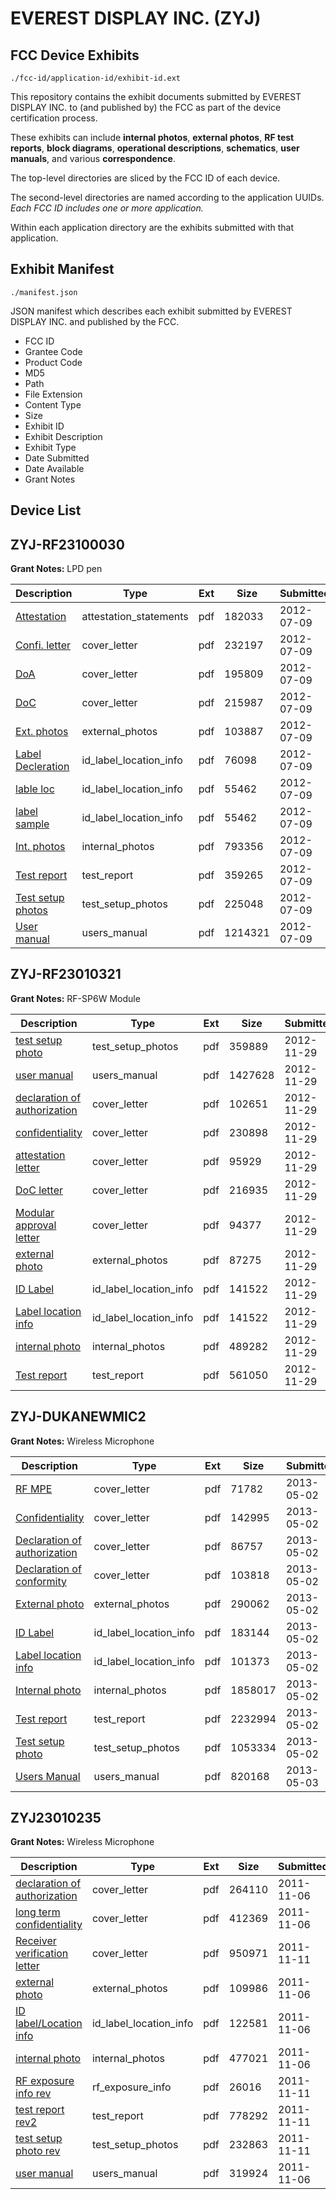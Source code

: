 # EVEREST DISPLAY INC. (ZYJ)
## FCC Device Exhibits

```
./fcc-id/application-id/exhibit-id.ext
```

This repository contains the exhibit documents submitted by EVEREST DISPLAY INC. to (and published by) the FCC as part of the device certification process.

These exhibits can include **internal photos**, **external photos**, **RF test reports**, **block diagrams**, **operational descriptions**, **schematics**, **user manuals**, and various **correspondence**.

The top-level directories are sliced by the FCC ID of each device.

The second-level directories are named according to the application UUIDs. *Each FCC ID includes one or more application.*

Within each application directory are the exhibits submitted with that application. 

## Exhibit Manifest

```
./manifest.json
```

JSON manifest which describes each exhibit submitted by EVEREST DISPLAY INC. and published by the FCC.

- FCC ID
- Grantee Code
- Product Code
- MD5
- Path
- File Extension
- Content Type
- Size
- Exhibit ID
- Exhibit Description
- Exhibit Type
- Date Submitted
- Date Available
- Grant Notes

## Device List
## ZYJ-RF23100030
**Grant Notes:** LPD pen

| Description | Type | Ext | Size | Submitted | Available |
| ----------- | ---- | --- | ---- | --------- | --------- |
| [Attestation](ZYJ-RF23100030/cb1ddc46cd8d77f4451c262391a22f0a/1739241.pdf) | attestation_statements | pdf | 182033 | 2012-07-09 | 2012-07-10 |
| [Confi. letter](ZYJ-RF23100030/cb1ddc46cd8d77f4451c262391a22f0a/1739242.pdf) | cover_letter | pdf | 232197 | 2012-07-09 | 2012-07-10 |
| [DoA](ZYJ-RF23100030/cb1ddc46cd8d77f4451c262391a22f0a/1739243.pdf) | cover_letter | pdf | 195809 | 2012-07-09 | 2012-07-10 |
| [DoC](ZYJ-RF23100030/cb1ddc46cd8d77f4451c262391a22f0a/1739245.pdf) | cover_letter | pdf | 215987 | 2012-07-09 | 2012-07-10 |
| [Ext. photos](ZYJ-RF23100030/cb1ddc46cd8d77f4451c262391a22f0a/1739246.pdf) | external_photos | pdf | 103887 | 2012-07-09 | 2012-07-10 |
| [Label Decleration](ZYJ-RF23100030/cb1ddc46cd8d77f4451c262391a22f0a/1739244.pdf) | id_label_location_info | pdf | 76098 | 2012-07-09 | 2012-07-10 |
| [lable loc](ZYJ-RF23100030/cb1ddc46cd8d77f4451c262391a22f0a/1739248.pdf) | id_label_location_info | pdf | 55462 | 2012-07-09 | 2012-07-10 |
| [label sample](ZYJ-RF23100030/cb1ddc46cd8d77f4451c262391a22f0a/1739248.pdf) | id_label_location_info | pdf | 55462 | 2012-07-09 | 2012-07-10 |
| [Int. photos](ZYJ-RF23100030/cb1ddc46cd8d77f4451c262391a22f0a/1739247.pdf) | internal_photos | pdf | 793356 | 2012-07-09 | 2012-07-10 |
| [Test report](ZYJ-RF23100030/cb1ddc46cd8d77f4451c262391a22f0a/1739266.pdf) | test_report | pdf | 359265 | 2012-07-09 | 2012-07-10 |
| [Test setup photos](ZYJ-RF23100030/cb1ddc46cd8d77f4451c262391a22f0a/1739267.pdf) | test_setup_photos | pdf | 225048 | 2012-07-09 | 2012-07-10 |
| [User manual](ZYJ-RF23100030/cb1ddc46cd8d77f4451c262391a22f0a/1739289.pdf) | users_manual | pdf | 1214321 | 2012-07-09 | 2012-07-10 |
## ZYJ-RF23010321
**Grant Notes:** RF-SP6W Module

| Description | Type | Ext | Size | Submitted | Available |
| ----------- | ---- | --- | ---- | --------- | --------- |
| [test setup photo](ZYJ-RF23010321/405ff85554543d40a5f6a8462b8dc5f2/1847947.pdf) | test_setup_photos | pdf | 359889 | 2012-11-29 | 2012-11-30 |
| [user manual](ZYJ-RF23010321/405ff85554543d40a5f6a8462b8dc5f2/1847948.pdf) | users_manual | pdf | 1427628 | 2012-11-29 | 2012-11-30 |
| [declaration of authorization](ZYJ-RF23010321/405ff85554543d40a5f6a8462b8dc5f2/1847971.pdf) | cover_letter | pdf | 102651 | 2012-11-29 | 2012-11-30 |
| [confidentiality](ZYJ-RF23010321/405ff85554543d40a5f6a8462b8dc5f2/1847972.pdf) | cover_letter | pdf | 230898 | 2012-11-29 | 2012-11-30 |
| [attestation letter](ZYJ-RF23010321/405ff85554543d40a5f6a8462b8dc5f2/1847974.pdf) | cover_letter | pdf | 95929 | 2012-11-29 | 2012-11-30 |
| [DoC letter](ZYJ-RF23010321/405ff85554543d40a5f6a8462b8dc5f2/1847976.pdf) | cover_letter | pdf | 216935 | 2012-11-29 | 2012-11-30 |
| [Modular approval letter](ZYJ-RF23010321/405ff85554543d40a5f6a8462b8dc5f2/1847977.pdf) | cover_letter | pdf | 94377 | 2012-11-29 | 2012-11-30 |
| [external photo	](ZYJ-RF23010321/405ff85554543d40a5f6a8462b8dc5f2/1847945.pdf) | external_photos | pdf | 87275 | 2012-11-29 | 2012-11-30 |
| [ID Label](ZYJ-RF23010321/405ff85554543d40a5f6a8462b8dc5f2/1847954.pdf) | id_label_location_info | pdf | 141522 | 2012-11-29 | 2012-11-30 |
| [Label location info](ZYJ-RF23010321/405ff85554543d40a5f6a8462b8dc5f2/1847954.pdf) | id_label_location_info | pdf | 141522 | 2012-11-29 | 2012-11-30 |
| [internal photo	](ZYJ-RF23010321/405ff85554543d40a5f6a8462b8dc5f2/1847938.pdf) | internal_photos | pdf | 489282 | 2012-11-29 | 2012-11-30 |
| [Test report](ZYJ-RF23010321/405ff85554543d40a5f6a8462b8dc5f2/1847960.pdf) | test_report | pdf | 561050 | 2012-11-29 | 2012-11-30 |
## ZYJ-DUKANEWMIC2
**Grant Notes:** Wireless Microphone

| Description | Type | Ext | Size | Submitted | Available |
| ----------- | ---- | --- | ---- | --------- | --------- |
| [RF MPE](ZYJ-DUKANEWMIC2/ba0da4c6794502a055ac3ffe7a8851c8/1955959.pdf) | cover_letter | pdf | 71782 | 2013-05-02 | 2013-05-03 |
| [Confidentiality](ZYJ-DUKANEWMIC2/ba0da4c6794502a055ac3ffe7a8851c8/1955960.pdf) | cover_letter | pdf | 142995 | 2013-05-02 | 2013-05-03 |
| [Declaration of authorization](ZYJ-DUKANEWMIC2/ba0da4c6794502a055ac3ffe7a8851c8/1955961.pdf) | cover_letter | pdf | 86757 | 2013-05-02 | 2013-05-03 |
| [Declaration of conformity](ZYJ-DUKANEWMIC2/ba0da4c6794502a055ac3ffe7a8851c8/1955962.pdf) | cover_letter | pdf | 103818 | 2013-05-02 | 2013-05-03 |
| [External photo](ZYJ-DUKANEWMIC2/ba0da4c6794502a055ac3ffe7a8851c8/1955953.pdf) | external_photos | pdf | 290062 | 2013-05-02 | 2013-05-03 |
| [ID Label](ZYJ-DUKANEWMIC2/ba0da4c6794502a055ac3ffe7a8851c8/1955956.pdf) | id_label_location_info | pdf | 183144 | 2013-05-02 | 2013-05-03 |
| [Label location info](ZYJ-DUKANEWMIC2/ba0da4c6794502a055ac3ffe7a8851c8/1955957.pdf) | id_label_location_info | pdf | 101373 | 2013-05-02 | 2013-05-03 |
| [Internal photo](ZYJ-DUKANEWMIC2/ba0da4c6794502a055ac3ffe7a8851c8/1955954.pdf) | internal_photos | pdf | 1858017 | 2013-05-02 | 2013-05-03 |
| [Test report](ZYJ-DUKANEWMIC2/ba0da4c6794502a055ac3ffe7a8851c8/1955958.pdf) | test_report | pdf | 2232994 | 2013-05-02 | 2013-05-03 |
| [Test setup photo](ZYJ-DUKANEWMIC2/ba0da4c6794502a055ac3ffe7a8851c8/1955955.pdf) | test_setup_photos | pdf | 1053334 | 2013-05-02 | 2013-05-03 |
| [Users Manual](ZYJ-DUKANEWMIC2/ba0da4c6794502a055ac3ffe7a8851c8/1956357.pdf) | users_manual | pdf | 820168 | 2013-05-03 | 2013-05-03 |
## ZYJ23010235
**Grant Notes:** Wireless Microphone

| Description | Type | Ext | Size | Submitted | Available |
| ----------- | ---- | --- | ---- | --------- | --------- |
| [declaration of authorization	](ZYJ23010235/86da9365258d969c32ac137a6c9c6e3f/1575224.pdf) | cover_letter | pdf | 264110 | 2011-11-06 | 2011-11-11 |
| [long term confidentiality](ZYJ23010235/86da9365258d969c32ac137a6c9c6e3f/1575225.pdf) | cover_letter | pdf | 412369 | 2011-11-06 | 2011-11-11 |
| [Receiver verification letter](ZYJ23010235/86da9365258d969c32ac137a6c9c6e3f/1579376.pdf) | cover_letter | pdf | 950971 | 2011-11-11 | 2011-11-11 |
| [external photo](ZYJ23010235/86da9365258d969c32ac137a6c9c6e3f/1575218.pdf) | external_photos | pdf | 109986 | 2011-11-06 | 2011-11-11 |
| [ID label/Location info](ZYJ23010235/86da9365258d969c32ac137a6c9c6e3f/1575222.pdf) | id_label_location_info | pdf | 122581 | 2011-11-06 | 2011-11-11 |
| [internal photo](ZYJ23010235/86da9365258d969c32ac137a6c9c6e3f/1575219.pdf) | internal_photos | pdf | 477021 | 2011-11-06 | 2011-11-11 |
| [RF exposure info rev](ZYJ23010235/86da9365258d969c32ac137a6c9c6e3f/1579375.pdf) | rf_exposure_info | pdf | 26016 | 2011-11-11 | 2011-11-11 |
| [test report rev2](ZYJ23010235/86da9365258d969c32ac137a6c9c6e3f/1579374.pdf) | test_report | pdf | 778292 | 2011-11-11 | 2011-11-11 |
| [test setup photo rev](ZYJ23010235/86da9365258d969c32ac137a6c9c6e3f/1579377.pdf) | test_setup_photos | pdf | 232863 | 2011-11-11 | 2011-11-11 |
| [user manual](ZYJ23010235/86da9365258d969c32ac137a6c9c6e3f/1575221.pdf) | users_manual | pdf | 319924 | 2011-11-06 | 2011-11-11 |
